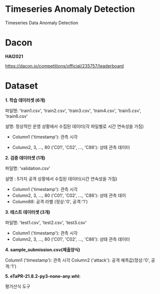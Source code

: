 # Timeseries Anomaly Detection
Timeseries Data Anomaly Detection

# Dacon
**HAI2021**

https://dacon.io/competitions/official/235757/leaderboard

# Dataset

**1. 학습 데이터셋 (6개)**

파일명: 'train1.csv', 'train2.csv', 'train3.csv', 'train4.csv', 'train5.csv', 'train6.csv'

설명: 정상적인 운영 상황에서 수집된 데이터(각 파일별로 시간 연속성을 가짐)

- Column1 ('timestamp'): 관측 시각

- Column2, 3, …, 80 ('C01', 'C02', …, 'C86'): 상태 관측 데이터


**2. 검증 데이터셋 (1개)**

파일명: 'validation.csv'

설명 : 5가지 공격 상황에서 수집된 데이터(시간 연속성을 가짐)

- Column1 ('timestamp'): 관측 시각
- Column2, 3, …, 80 ('C01', 'C02', …, 'C86'): 상태 관측 데이
- Column88: 공격 라벨 (정상:'0', 공격:'1')


**3. 테스트 데이터셋 (3개)**

파일명: 'test1.csv', 'test2.csv', 'test3.csv'

- Column1 ('timestamp'): 관측 시각
- Column2, 3, …, 80 ('C01', 'C02', …, 'C86'): 상태 관측 데이터


**4. sample_submission.csv(제출양식)**

Column1 ('timestamp'): 관측 시각
Column2 ('attack'): 공격 예측값(정상:'0', 공격:'1')


**5. eTaPR-21.8.2-py3-none-any.whl:** 

평가산식 도구

